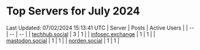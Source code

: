 # Top Servers for July 2024
Last Updated: 07/02/2024 15:13:41 UTC
| Server | Posts | Active Users |
| -- | -- | -- |
| [techhub.social](https://techhub.social/tags/PowerShell) | 3 | 1 |
| [infosec.exchange](https://infosec.exchange/tags/PowerShell) | 1 | 1 |
| [mastodon.social](https://mastodon.social/tags/PowerShell) | 1 | 1 |
| [norden.social](https://norden.social/tags/PowerShell) | 1 | 1 |

